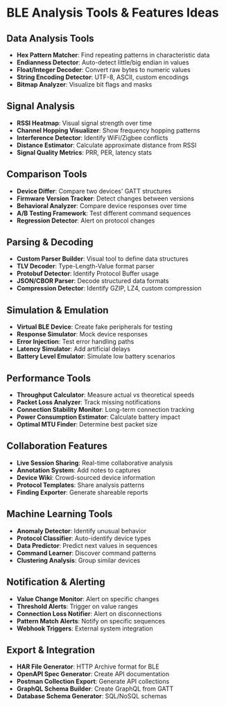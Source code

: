 # BLE Analysis Tools & Features Ideas

## Data Analysis Tools
- **Hex Pattern Matcher**: Find repeating patterns in characteristic data
- **Endianness Detector**: Auto-detect little/big endian in values
- **Float/Integer Decoder**: Convert raw bytes to numeric values
- **String Encoding Detector**: UTF-8, ASCII, custom encodings
- **Bitmap Analyzer**: Visualize bit flags and masks

## Signal Analysis
- **RSSI Heatmap**: Visual signal strength over time
- **Channel Hopping Visualizer**: Show frequency hopping patterns
- **Interference Detector**: Identify WiFi/Zigbee conflicts
- **Distance Estimator**: Calculate approximate distance from RSSI
- **Signal Quality Metrics**: PRR, PER, latency stats

## Comparison Tools
- **Device Differ**: Compare two devices' GATT structures
- **Firmware Version Tracker**: Detect changes between versions
- **Behavioral Analyzer**: Compare device responses over time
- **A/B Testing Framework**: Test different command sequences
- **Regression Detector**: Alert on protocol changes

## Parsing & Decoding
- **Custom Parser Builder**: Visual tool to define data structures
- **TLV Decoder**: Type-Length-Value format parser
- **Protobuf Detector**: Identify Protocol Buffer usage
- **JSON/CBOR Parser**: Decode structured data formats
- **Compression Detector**: Identify GZIP, LZ4, custom compression

## Simulation & Emulation
- **Virtual BLE Device**: Create fake peripherals for testing
- **Response Simulator**: Mock device responses
- **Error Injection**: Test error handling paths
- **Latency Simulator**: Add artificial delays
- **Battery Level Emulator**: Simulate low battery scenarios

## Performance Tools
- **Throughput Calculator**: Measure actual vs theoretical speeds
- **Packet Loss Analyzer**: Track missing notifications
- **Connection Stability Monitor**: Long-term connection tracking
- **Power Consumption Estimator**: Calculate battery impact
- **Optimal MTU Finder**: Determine best packet size

## Collaboration Features
- **Live Session Sharing**: Real-time collaborative analysis
- **Annotation System**: Add notes to captures
- **Device Wiki**: Crowd-sourced device information
- **Protocol Templates**: Share analysis patterns
- **Finding Exporter**: Generate shareable reports

## Machine Learning Tools
- **Anomaly Detector**: Identify unusual behavior
- **Protocol Classifier**: Auto-identify device types
- **Data Predictor**: Predict next values in sequences
- **Command Learner**: Discover command patterns
- **Clustering Analysis**: Group similar devices

## Notification & Alerting
- **Value Change Monitor**: Alert on specific changes
- **Threshold Alerts**: Trigger on value ranges
- **Connection Loss Notifier**: Alert on disconnections
- **Pattern Match Alerts**: Notify on specific sequences
- **Webhook Triggers**: External system integration

## Export & Integration
- **HAR File Generator**: HTTP Archive format for BLE
- **OpenAPI Spec Generator**: Create API documentation
- **Postman Collection Export**: Generate API collections
- **GraphQL Schema Builder**: Create GraphQL from GATT
- **Database Schema Generator**: SQL/NoSQL schemas